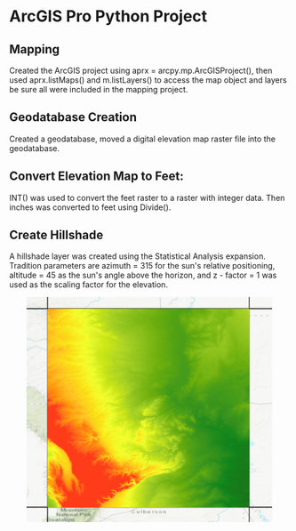 # ArcGIS Pro Python Project
## Mapping
Created the ArcGIS project using aprx = arcpy.mp.ArcGISProject(), then used aprx.listMaps() and m.listLayers() to access the map object and layers be sure all were included in the mapping project.
## Geodatabase Creation
Created a geodatabase, moved a digital elevation map raster file into the geodatabase. 
## Convert Elevation Map to Feet:
INT() was used to convert the feet raster to a raster with integer data. 
Then inches was converted to feet using Divide().
## Create Hillshade
A hillshade layer was created using the Statistical Analysis expansion. Tradition parameters are azimuth = 315 for the sun's relative positioning, altitude = 45 as the sun's angle above the horizon, and z - factor = 1 was used as the scaling factor for the elevation.

<p align ="center">
  <img width="442" height="405" src = "https://raw.githubusercontent.com/arielchunn/arc_gis_pro_python_project/a0f06d557fa36ae18498446283327c7c0b1943af/RasterPicture/Carlsbad%20raster%20DEM%20.png">
</p>

